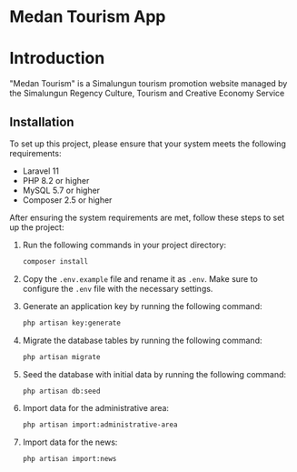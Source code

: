 # Medan Tourism App

# Introduction

"Medan Tourism" is a Simalungun tourism promotion website
managed by the Simalungun Regency Culture, Tourism and Creative Economy Service

## Installation

To set up this project, please ensure that your system meets the following requirements:

- Laravel 11
- PHP 8.2 or higher
- MySQL 5.7 or higher
- Composer 2.5 or higher

After ensuring the system requirements are met, follow these steps to set up the project:

1. Run the following commands in your project directory:

    ```bash
    composer install
    ```

2. Copy the `.env.example` file and rename it as `.env`. Make sure to configure the `.env` file with the necessary
   settings.
3. Generate an application key by running the following command:

    ```bash
    php artisan key:generate
    ```
    
4. Migrate the database tables by running the following command:

    ```bash
    php artisan migrate
    ```

5. Seed the database with initial data by running the following command:

    ```bash
    php artisan db:seed
    ```

6. Import data for the administrative area:

    ```bash
   php artisan import:administrative-area
    ```

7. Import data for the news:

    ```bash
   php artisan import:news
    ```